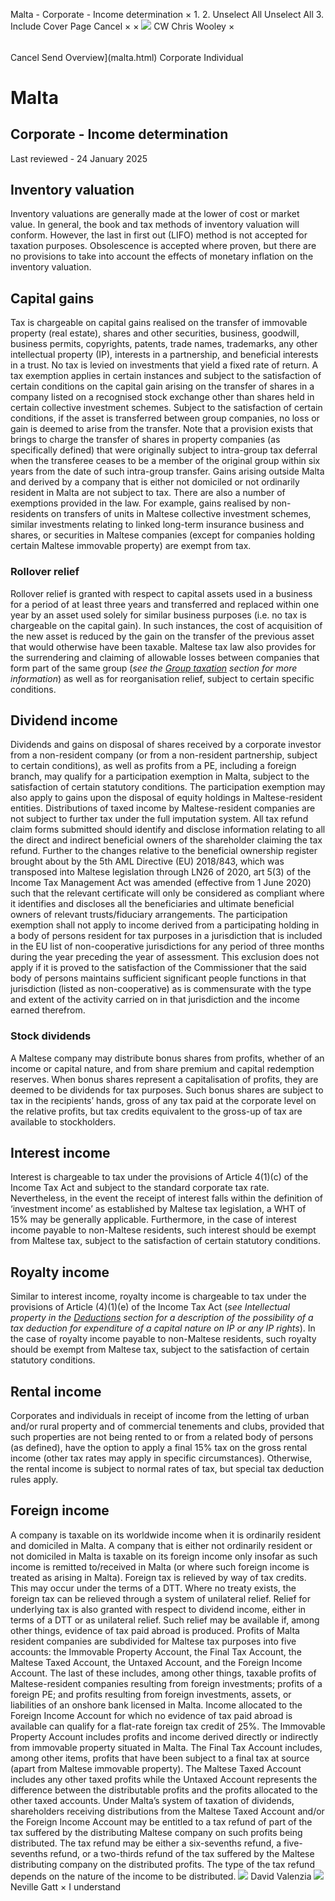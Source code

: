 Malta - Corporate - Income determination
×
1.
2.
Unselect All
Unselect All
3.
Include Cover Page
Cancel
×
×
![](-/media/world-wide-tax-summaries/attachments/global---chris-wooley.ashx%3Frev=ac5e5f3223b34096b1afc2a6009c7320&revision=ac5e5f32-23b3-4096-b1af-c2a6009c7320&hash=859B7ADC84DC2CBEC9760E9E6EE7DE6D0A8BFCDF)
CW
Chris Wooley
×
######
Cancel
Send
Overview](malta.html)
Corporate
Individual
# Malta
## Corporate - Income determination
Last reviewed - 24 January 2025
## Inventory valuation
Inventory valuations are generally made at the lower of cost or market value. In general, the book and tax methods of inventory valuation will conform. However, the last in first out (LIFO) method is not accepted for taxation purposes. Obsolescence is accepted where proven, but there are no provisions to take into account the effects of monetary inflation on the inventory valuation.
## Capital gains
Tax is chargeable on capital gains realised on the transfer of immovable property (real estate), shares and other securities, business, goodwill, business permits, copyrights, patents, trade names, trademarks, any other intellectual property (IP), interests in a partnership, and beneficial interests in a trust.
No tax is levied on investments that yield a fixed rate of return. A tax exemption applies in certain instances and subject to the satisfaction of certain conditions on the capital gain arising on the transfer of shares in a company listed on a recognised stock exchange other than shares held in certain collective investment schemes.
Subject to the satisfaction of certain conditions, if the asset is transferred between group companies, no loss or gain is deemed to arise from the transfer. Note that a provision exists that brings to charge the transfer of shares in property companies (as specifically defined) that were originally subject to intra-group tax deferral when the transferee ceases to be a member of the original group within six years from the date of such intra-group transfer.
Gains arising outside Malta and derived by a company that is either not domiciled or not ordinarily resident in Malta are not subject to tax. There are also a number of exemptions provided in the law. For example, gains realised by non-residents on transfers of units in Maltese collective investment schemes, similar investments relating to linked long-term insurance business and shares, or securities in Maltese companies (except for companies holding certain Maltese immovable property) are exempt from tax.
### Rollover relief
Rollover relief is granted with respect to capital assets used in a business for a period of at least three years and transferred and replaced within one year by an asset used solely for similar business purposes (i.e. no tax is chargeable on the capital gain). In such instances, the cost of acquisition of the new asset is reduced by the gain on the transfer of the previous asset that would otherwise have been taxable.
Maltese tax law also provides for the surrendering and claiming of allowable losses between companies that form part of the same group (*see the [Group taxation](malta/corporate/group-taxation.html) section for more information*) as well as for reorganisation relief, subject to certain specific conditions.
## Dividend income
Dividends and gains on disposal of shares received by a corporate investor from a non-resident company (or from a non-resident partnership, subject to certain conditions), as well as profits from a PE, including a foreign branch, may qualify for a participation exemption in Malta, subject to the satisfaction of certain statutory conditions.
The participation exemption may also apply to gains upon the disposal of equity holdings in Maltese-resident entities. Distributions of taxed income by Maltese-resident companies are not subject to further tax under the full imputation system.
All tax refund claim forms submitted should identify and disclose information relating to all the direct and indirect beneficial owners of the shareholder claiming the tax refund. Further to the changes relative to the beneficial ownership register brought about by the 5th AML Directive (EU) 2018/843, which was transposed into Maltese legislation through LN26 of 2020, art 5(3) of the Income Tax Management Act was amended (effective from 1 June 2020) such that the relevant certificate will only be considered as compliant where it identifies and discloses all the beneficiaries and ultimate beneficial owners of relevant trusts/fiduciary arrangements.
The participation exemption shall not apply to income derived from a participating holding in a body of persons resident for tax purposes in a jurisdiction that is included in the EU list of non-cooperative jurisdictions for any period of three months during the year preceding the year of assessment. This exclusion does not apply if it is proved to the satisfaction of the Commissioner that the said body of persons maintains sufficient significant people functions in that jurisdiction (listed as non-cooperative) as is commensurate with the type and extent of the activity carried on in that jurisdiction and the income earned therefrom.
### Stock dividends
A Maltese company may distribute bonus shares from profits, whether of an income or capital nature, and from share premium and capital redemption reserves. When bonus shares represent a capitalisation of profits, they are deemed to be dividends for tax purposes. Such bonus shares are subject to tax in the recipients’ hands, gross of any tax paid at the corporate level on the relative profits, but tax credits equivalent to the gross-up of tax are available to stockholders.
## Interest income
Interest is chargeable to tax under the provisions of Article 4(1)(c) of the Income Tax Act and subject to the standard corporate tax rate. Nevertheless, in the event the receipt of interest falls within the definition of ‘investment income’ as established by Maltese tax legislation, a WHT of 15% may be generally applicable. Furthermore, in the case of interest income payable to non-Maltese residents, such interest should be exempt from Maltese tax, subject to the satisfaction of certain statutory conditions.
## Royalty income
Similar to interest income, royalty income is chargeable to tax under the provisions of Article (4)(1)(e) of the Income Tax Act (*see Intellectual property in the [Deductions](malta/corporate/deductions.html) section for a description of the possibility of a tax deduction for expenditure of a capital nature on IP or any IP rights*). In the case of royalty income payable to non-Maltese residents, such royalty should be exempt from Maltese tax, subject to the satisfaction of certain statutory conditions.
## Rental income
Corporates and individuals in receipt of income from the letting of urban and/or rural property and of commercial tenements and clubs, provided that such properties are not being rented to or from a related body of persons (as defined), have the option to apply a final 15% tax on the gross rental income (other tax rates may apply in specific circumstances).
Otherwise, the rental income is subject to normal rates of tax, but special tax deduction rules apply.
## Foreign income
A company is taxable on its worldwide income when it is ordinarily resident and domiciled in Malta. A company that is either not ordinarily resident or not domiciled in Malta is taxable on its foreign income only insofar as such income is remitted to/received in Malta (or where such foreign income is treated as arising in Malta). Foreign tax is relieved by way of tax credits. This may occur under the terms of a DTT. Where no treaty exists, the foreign tax can be relieved through a system of unilateral relief. Relief for underlying tax is also granted with respect to dividend income, either in terms of a DTT or as unilateral relief. Such relief may be available if, among other things, evidence of tax paid abroad is produced.
Profits of Malta resident companies are subdivided for Maltese tax purposes into five accounts: the Immovable Property Account, the Final Tax Account, the Maltese Taxed Account, the Untaxed Account, and the Foreign Income Account. The last of these includes, among other things, taxable profits of Maltese-resident companies resulting from foreign investments; profits of a foreign PE; and profits resulting from foreign investments, assets, or liabilities of an onshore bank licensed in Malta. Income allocated to the Foreign Income Account for which no evidence of tax paid abroad is available can qualify for a flat-rate foreign tax credit of 25%.
The Immovable Property Account includes profits and income derived directly or indirectly from immovable property situated in Malta. The Final Tax Account includes, among other items, profits that have been subject to a final tax at source (apart from Maltese immovable property). The Maltese Taxed Account includes any other taxed profits while the Untaxed Account represents the difference between the distributable profits and the profits allocated to the other taxed accounts.
Under Malta’s system of taxation of dividends, shareholders receiving distributions from the Maltese Taxed Account and/or the Foreign Income Account may be entitled to a tax refund of part of the tax suffered by the distributing Maltese company on such profits being distributed. The tax refund may be either a six-sevenths refund, a five-sevenths refund, or a two-thirds refund of the tax suffered by the Maltese distributing company on the distributed profits. The type of the tax refund depends on the nature of the income to be distributed.
![](-/media/world-wide-tax-summaries/attachments/malta---david-valenzia.ashx%3Frev=4750060c0a7e42968fa6bdc97e0aa787&revision=4750060c-0a7e-4296-8fa6-bdc97e0aa787&hash=57E0FFF3D0FE993A82A550F4224C4790FE0FC0F4)
David Valenzia
![](-/media/world-wide-tax-summaries/attachments/malta---neville_gatt.ashx%3Frev=cd2ab426b3b14b2198ef8c5cfbcde5b3&revision=cd2ab426-b3b1-4b21-98ef-8c5cfbcde5b3&hash=5135E8700BD95F0EA0A81EF92B3B8196E4858F16)
Neville Gatt
×
I understand